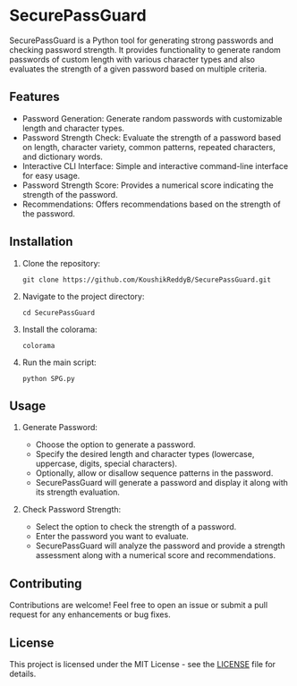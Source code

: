 # SecurePassGuard

SecurePassGuard is a Python tool for generating strong passwords and checking password strength. It provides functionality to generate random passwords of custom length with various character types and also evaluates the strength of a given password based on multiple criteria.

## Features

- Password Generation: Generate random passwords with customizable length and character types.
- Password Strength Check: Evaluate the strength of a password based on length, character variety, common patterns, repeated characters, and dictionary words.
- Interactive CLI Interface: Simple and interactive command-line interface for easy usage.
- Password Strength Score: Provides a numerical score indicating the strength of the password.
- Recommendations: Offers recommendations based on the strength of the password.

## Installation

1. Clone the repository:

   ```
   git clone https://github.com/KoushikReddyB/SecurePassGuard.git
   ```

2. Navigate to the project directory:

   ```
   cd SecurePassGuard
   ```

3. Install the colorama:

   ```
   colorama
   ```

4. Run the main script:

   ```
   python SPG.py
   ```

## Usage

1. Generate Password:

   - Choose the option to generate a password.
   - Specify the desired length and character types (lowercase, uppercase, digits, special characters).
   - Optionally, allow or disallow sequence patterns in the password.
   - SecurePassGuard will generate a password and display it along with its strength evaluation.

2. Check Password Strength:

   - Select the option to check the strength of a password.
   - Enter the password you want to evaluate.
   - SecurePassGuard will analyze the password and provide a strength assessment along with a numerical score and recommendations.

## Contributing

Contributions are welcome! Feel free to open an issue or submit a pull request for any enhancements or bug fixes.

## License

This project is licensed under the MIT License - see the [LICENSE](#license) file for details.

